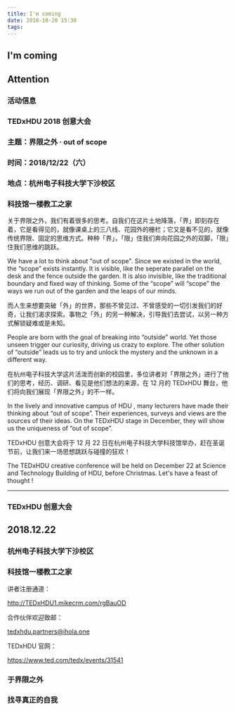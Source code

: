 ```yaml
---
title: I'm coming
date: 2018-10-20 15:30
tags: 
---
```


## I'm coming

<!-- more -->

## Attention
### 活动信息
### TEDxHDU 2018 创意大会
### 主题：界限之外 · out of scope
### 时间：2018/12/22（六）
### 地点：杭州电子科技大学下沙校区
### 科技馆一楼教工之家

关于界限之外，我们有着很多的思考。自我们在这片土地降落，「界」即刻存在着，它是看得见的，就像课桌上的三八线、花园外的栅栏；它又是看不见的，就像传统界限、固定的思维方式。种种「界」，「限」住我们奔向花园之外的双脚，「限」住我们思维的跳跃。

We have a lot to think about "out of scope". Since we existed in the world, the “scope” exists instantly. It is visible, like the seperate parallel on the desk and the fence outside the garden. It is also invisible, like the traditional boundary and fixed way of thinking. Some of the “scope” will “scope” the ways we run out of the garden and the leaps of our minds.

而人生来想要突破「外」的世界，那些不曾见过、不曾感受的一切引发我们的好奇，让我们渴求探索。事物之「外」的另一种解决，引导我们去尝试，以另一种方式解锁疑难或是未知。  

People are born with the goal of breaking into “outside” world. Yet those unseen trigger our curiosity, driving us crazy to explore. The  other solution of “outside” leads us to try and unlock the mystery and the unknown in a different way.

在杭州电子科技大学这片活泼而创新的校园里，多位讲者对「界限之外」进行了他们的思考，经历、调研、看见是他们想法的来源，在 12 月的 TEDxHDU 舞台，他们将向我们展现「界限之外」的不一样。  

In the lively and innovative campus of HDU , many lecturers have made their thinking about “out of scope”. Their experiences, surveys and views are the sources of their ideas. On the TEDxHDU stage in December, they will show us the uniqueness of “out of scope”.

TEDxHDU 创意大会将于 12 月 22 日在杭州电子科技大学科技馆举办，赶在圣诞节前，让我们来一场思想跳跃与碰撞的狂欢！

The TEDxHDU creative conference will be held on December 22 at Science and Technology Building of HDU, before Christmas. Let's have a feast of thought !

---

### TEDxHDU 创意大会
 
## 2018.12.22
 
### 杭州电子科技大学下沙校区
### 科技馆一楼教工之家


讲者注册通道：

http://TEDxHDU1.mikecrm.com/rgBauOD

合作伙伴欢迎致邮：

tedxhdu.partners@ihola.one

TEDxHDU 官网：

https://www.ted.com/tedx/events/31541 


 ### 于界限之外
 ### 找寻真正的自我
